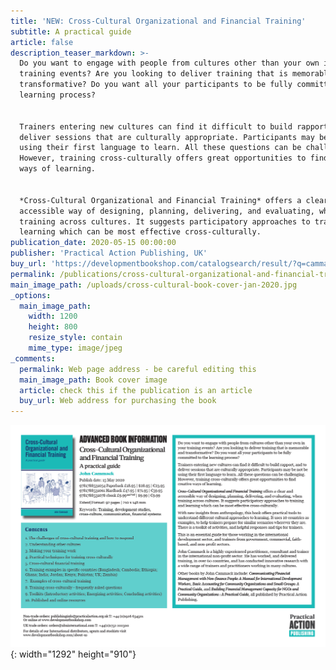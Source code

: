 ```yaml
---
title: 'NEW: Cross-Cultural Organizational and Financial Training'
subtitle: A practical guide
article: false
description_teaser_markdown: >-
  Do you want to engage with people from cultures other than your own in your
  training events? Are you looking to deliver training that is memorable and
  transformative? Do you want all your participants to be fully committed to the
  learning process?


  Trainers entering new cultures can find it difficult to build rapport, and to
  deliver sessions that are culturally appropriate. Participants may be not be
  using their first language to learn. All these questions can be challenging.
  However, training cross-culturally offers great opportunities to find creative
  ways of learning.


  *Cross-Cultural Organizational and Financial Training* offers a clear and
  accessible way of designing, planning, delivering, and evaluating, when
  training across cultures. It suggests participatory approaches to training and
  learning which can be most effective cross-culturally.
publication_date: 2020-05-15 00:00:00
publisher: 'Practical Action Publishing, UK'
buy_url: 'https://developmentbookshop.com/catalogsearch/result/?q=cammack'
permalink: /publications/cross-cultural-organizational-and-financial-training/
main_image_path: /uploads/cross-cultural-book-cover-jan-2020.jpg
_options:
  main_image_path:
    width: 1200
    height: 800
    resize_style: contain
    mime_type: image/jpeg
_comments:
  permalink: Web page address - be careful editing this
  main_image_path: Book cover image
  article: check this if the publication is an article
  buy_url: Web address for purchasing the book
---
```


![](/uploads/cross-cultural-book-cover-jan-2020.png){: width="1292" height="910"}